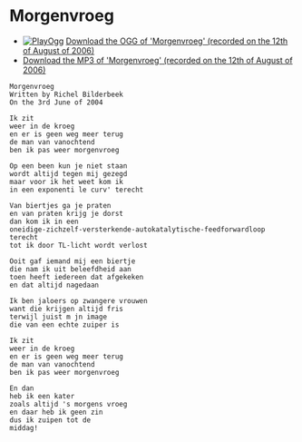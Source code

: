 # Morgenvroeg

 * [![PlayOgg](http://static.fsf.org/playogg/Play_ogg_80x15.png "I support PlayOgg!")](http://playogg.org) [Download the OGG of 'Morgenvroeg' (recorded on the 12th of August of 2006)](http://www.richelbilderbeek.nl/CD06_06Morgenvroeg20060812.ogg)
 * [Download the MP3 of 'Morgenvroeg' (recorded on the 12th of August of 2006)](http://www.richelbilderbeek.nl/CD06_06Morgenvroeg20060812.mp3)

```
Morgenvroeg
Written by Richel Bilderbeek
On the 3rd June of 2004

Ik zit
weer in de kroeg
en er is geen weg meer terug
de man van vanochtend
ben ik pas weer morgenvroeg
 
Op een been kun je niet staan
wordt altijd tegen mij gezegd
maar voor ik het weet kom ik
in een exponenti le curv' terecht
 
Van biertjes ga je praten
en van praten krijg je dorst
dan kom ik in een
oneidige-zichzelf-versterkende-autokatalytische-feedforwardloop terecht
tot ik door TL-licht wordt verlost
 
Ooit gaf iemand mij een biertje
die nam ik uit beleefdheid aan
toen heeft iedereen dat afgekeken
en dat altijd nagedaan
 
Ik ben jaloers op zwangere vrouwen
want die krijgen altijd fris
terwijl juist m jn image
die van een echte zuiper is
 
Ik zit
weer in de kroeg
en er is geen weg meer terug
de man van vanochtend
ben ik pas weer morgenvroeg
 
En dan
heb ik een kater
zoals altijd 's morgens vroeg
en daar heb ik geen zin
dus ik zuipen tot de
middag!
```
